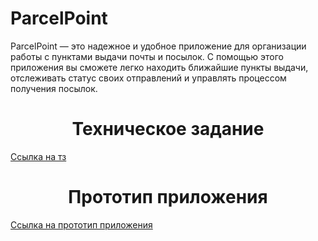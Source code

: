 # ParcelPoint
ParcelPoint — это надежное и удобное приложение для организации работы с пунктами выдачи почты и посылок. С помощью этого приложения вы сможете легко находить ближайшие пункты выдачи, отслеживать статус своих отправлений и управлять процессом получения посылок.
<h1 align="center">Техническое задание</h1>
<a href="https://github.com/user-attachments/files/18111241/default.docx">Ссылка на тз</a>

<h1 align="center">Прототип приложения</h1>
<a href="https://www.figma.com/design/7GM2NAGB98aWReb3gstHfP/Untitled?node-id=83-2&node-type=frame&t=WwNtyJ9DYNyzskSi-0">Ссылка на прототип приложения</a>
